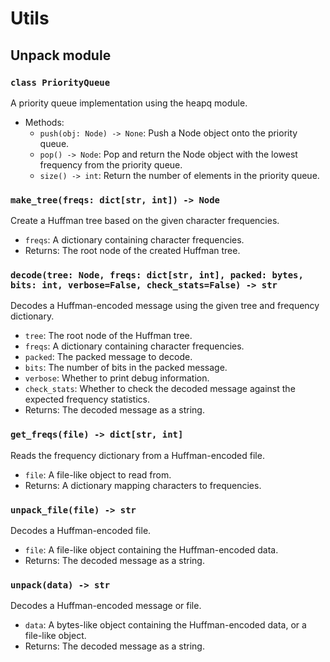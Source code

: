 # Utils

## Unpack module

### `class PriorityQueue`

A priority queue implementation using the heapq module.

- Methods:
  - `push(obj: Node) -> None`: Push a Node object onto the priority queue.
  - `pop() -> Node`: Pop and return the Node object with the lowest frequency from the priority queue.
  - `size() -> int`: Return the number of elements in the priority queue.

### `make_tree(freqs: dict[str, int]) -> Node`

Create a Huffman tree based on the given character frequencies.

- `freqs`: A dictionary containing character frequencies.
- Returns: The root node of the created Huffman tree.

### `decode(tree: Node, freqs: dict[str, int], packed: bytes, bits: int, verbose=False, check_stats=False) -> str`

Decodes a Huffman-encoded message using the given tree and frequency dictionary.

- `tree`: The root node of the Huffman tree.
- `freqs`: A dictionary containing character frequencies.
- `packed`: The packed message to decode.
- `bits`: The number of bits in the packed message.
- `verbose`: Whether to print debug information.
- `check_stats`: Whether to check the decoded message against the expected frequency statistics.
- Returns: The decoded message as a string.

### `get_freqs(file) -> dict[str, int]`

Reads the frequency dictionary from a Huffman-encoded file.

- `file`: A file-like object to read from.
- Returns: A dictionary mapping characters to frequencies.

### `unpack_file(file) -> str`

Decodes a Huffman-encoded file.

- `file`: A file-like object containing the Huffman-encoded data.
- Returns: The decoded message as a string.

### `unpack(data) -> str`

Decodes a Huffman-encoded message or file.

- `data`: A bytes-like object containing the Huffman-encoded data, or a file-like object.
- Returns: The decoded message as a string.
